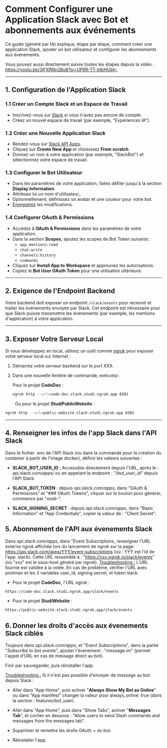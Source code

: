 # Comment Configurer une Application Slack avec Bot et abonnements aux événements

Ce guide (généré par IA) explique, étape par étape, comment créer une application Slack, ajouter un bot utilisateur et configurer les abonnements aux événements. 

Vous pouvez aussi directement suivre toutes les étapes depuis la vidéo : https://youtu.be/3jFXRNn2Bu8?si=UP6R-TT-btbHUbh-

---

## 1. Configuration de l'Application Slack

### 1.1 Créer un Compte Slack et un Espace de Travail

- Inscrivez-vous sur [Slack](https://slack.com/) si vous n'avez pas encore de compte.
- Créez un nouvel espace de travail (par exemple, "Expériences IA").

### 1.2 Créer une Nouvelle Application Slack

- Rendez-vous sur [Slack API Apps](https://api.slack.com/apps).
- Cliquez sur **Create New App** et choisissez **From scratch**.
- Donnez un nom à votre application (par exemple, "SlackBot") et sélectionnez votre espace de travail.

### 1.3 Configurer le Bot Utilisateur

- Dans les paramètres de votre application, faites défiler jusqu'à la section **Display Information**.
- Attribuez lui un nom d'utilisateur,.
- Optionnellement, définissez un avatar et une couleur pour votre bot.
- <u>Enregistrez</u> les modifications.

### 1.4 Configurer OAuth & Permissions

- Accédez à **OAuth & Permissions** dans les paramètres de votre application.
- Dans la section **Scopes**, ajoutez les scopes de Bot Token suivants :
  - `app_mentions:read`
  - `chat:write`
  - `channels:history`
  - `commands`
- Cliquez sur **Install App to Workspace** et approuvez les autorisations.
- Copiez le **Bot User OAuth Token** pour une utilisation ultérieure.

---

## 2. Exigence de l'Endpoint Backend

Votre backend doit exposer un endpoint `/slack/events` pour recevoir et traiter les événements envoyés par Slack. Cet endpoint est nécessaire pour que Slack puisse transmettre les événements (par exemple, les mentions d'application) à votre application.

---

## 3. Exposer Votre Serveur Local

Si vous développez en local, utilisez un outil comme [ngrok](https://ngrok.com/) pour exposer votre serveur local sur Internet :

1. Démarrez votre serveur backend sur le port XXX.

2. Dans une nouvelle fenêtre de commande, exécutez :
   
   Pour le projet **CodeDoc** :
   
   ```bash
   ngrok http --url=code-doc.slack.studi.ngrok.app 8301
   ```

        Ou pour le projet **StudiPublicWebsite** : 

```bash
ngrok http --url=public-website.slack.studi.ngrok.app 8302
```

---

## 4. Renseigner les infos de l'app Slack dans l'API Slack

Dans le fichier .env de l'API Slack (ou dans la commande pour la création du container à partir de l'image docker), définir les valeurs suivantes : 

- **SLACK_BOT_USER_ID** : Accessible directement depuis l'URL, après le : api.slack.com/apps/ ou en appelant le endpoint : *"/bot_user_id"* depuis l'API Slack.

- **SLACK_BOT_TOKEN** : depuis *api.slack.com/apps*, dans "OAuth & Permissions" et "### OAuth Tokens", cliquer sur le bouton pour générer, commence par "*xoxb-*". 

- **SLACK_SIGNING_SECRET** : depuis *api.slack.com/apps*, dans "Basic Information" et "App Credentials", copier la valeur de : "Client Secret".

## 5. Abonnement de l'API aux évenements Slack

Dans *api.slack.com/apps*, dans "Event Subscriptions, renseigner l'URL externe ngrok affichée lors du lancement de ngrok sur la page: https://api.slack.com/apps/YYY/event-subscriptions (où : YYY est l'id de l'app. slack).
Cette URL ressemble à : "https://xxx.ngrok.io/slack/events" (où "xxx" est le sous-host généré par ngrok). 
<u>Troubleshooting :</u> L'URL fournie est validée à la volée. En cas de problème, vérifier l'URL avec postman et les 3 variables user_id, signing secret, et token slack.

- Pour le projet **CodeDoc**, l'URL ngrok :

```bash
https://code-doc.slack.studi.ngrok.app/slack/events
```

- Pour le projet **StudiWebsite** :

```bash
https://public-website.slack.studi.ngrok.app/slack/events
```

## 6. Donner les droits d'accès aux évenements Slack ciblés

Toujours dans *api.slack.com/apps*, et "*Event Subscriptions*", dans la partie "*Subscribe to bot events*", ajouter l'évenement : "message.im" (permet l'appel d'URL en cas de message direct au bot).

Finir par sauvegarder, puis réinstaller l'app.

<u>Troubleshooting :</u> Si il n'est pas possible d'envoyer de message au bot depuis Slack : 

- Aller dans "App Home", puis activer "**Always Show My Bot as Online**" ou dans "App manifest" changer la valeur pour always_online: true (dans la section : features/bot_user). 

- Aller dans "App Home", puis dans "Show Tabs", activer "**Messages Tab**", et cocher en dessous : "Allow users to send Slash commands and messages from the messages tab". 

- Supprimer et remettre les droits OAuth + du bot.

- Réinstaller l'app.